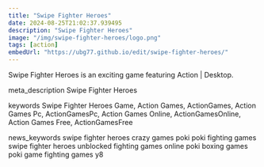 ```yaml
---
title: "Swipe Fighter Heroes"
date: 2024-08-25T21:02:37.939495
description: "Swipe Fighter Heroes"
image: "/img/swipe-fighter-heroes/logo.png"
tags: [action]
embedUrl: "https://ubg77.github.io/edit/swipe-fighter-heroes/"
---
```


Swipe Fighter Heroes is an exciting game featuring Action | Desktop.

meta_description
Swipe Fighter Heroes


keywords
Swipe Fighter Heroes Game, Action Games, ActionGames, Action Games Pc, ActionGamesPc, Action Games Online, ActionGamesOnline, Action Games Free, ActionGamesFree


news_keywords
swipe fighter heroes crazy games poki poki fighting games swipe fighter heroes unblocked fighting games online poki boxing games poki game fighting games y8
